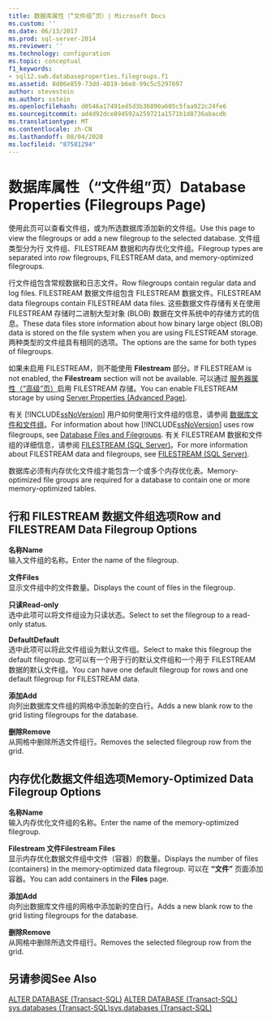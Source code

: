 ```yaml
---
title: 数据库属性（“文件组”页）| Microsoft Docs
ms.custom: ''
ms.date: 06/13/2017
ms.prod: sql-server-2014
ms.reviewer: ''
ms.technology: configuration
ms.topic: conceptual
f1_keywords:
- sql12.swb.databaseproperties.filegroups.f1
ms.assetid: 8d06e859-73dd-4019-b6e8-99c5c5297697
author: stevestein
ms.author: sstein
ms.openlocfilehash: d0546a17491ed5d3b36890a605c5faa922c24fe6
ms.sourcegitcommit: ad4d92dce894592a259721a1571b1d8736abacdb
ms.translationtype: MT
ms.contentlocale: zh-CN
ms.lasthandoff: 08/04/2020
ms.locfileid: "87581294"
---
```

# <a name="database-properties-filegroups-page"></a><span data-ttu-id="bd320-102">数据库属性（“文件组”页）</span><span class="sxs-lookup"><span data-stu-id="bd320-102">Database Properties (Filegroups Page)</span></span>
  <span data-ttu-id="bd320-103">使用此页可以查看文件组，或为所选数据库添加新的文件组。</span><span class="sxs-lookup"><span data-stu-id="bd320-103">Use this page to view the filegroups or add a new filegroup to the selected database.</span></span> <span data-ttu-id="bd320-104">文件组类型分为行 文件组、FILESTREAM 数据和内存优化文件组。</span><span class="sxs-lookup"><span data-stu-id="bd320-104">Filegroup types are separated into *row* filegroups, FILESTREAM data, and memory-optimized filegroups.</span></span>  
  
 <span data-ttu-id="bd320-105">行文件组包含常规数据和日志文件。</span><span class="sxs-lookup"><span data-stu-id="bd320-105">Row filegroups contain regular data and log files.</span></span> <span data-ttu-id="bd320-106">FILESTREAM 数据文件组包含 FILESTREAM 数据文件。</span><span class="sxs-lookup"><span data-stu-id="bd320-106">FILESTREAM data filegroups contain FILESTREAM data files.</span></span> <span data-ttu-id="bd320-107">这些数据文件存储有关在使用 FILESTREAM 存储时二进制大型对象 (BLOB) 数据在文件系统中的存储方式的信息。</span><span class="sxs-lookup"><span data-stu-id="bd320-107">These data files store information about how binary large object (BLOB) data is stored on the file system when you are using FILESTREAM storage.</span></span> <span data-ttu-id="bd320-108">两种类型的文件组具有相同的选项。</span><span class="sxs-lookup"><span data-stu-id="bd320-108">The options are the same for both types of filegroups.</span></span>  
  
 <span data-ttu-id="bd320-109">如果未启用 FILESTREAM，则不能使用 **Filestream** 部分。</span><span class="sxs-lookup"><span data-stu-id="bd320-109">If FILESTREAM is not enabled, the **Filestream** section will not be available.</span></span> <span data-ttu-id="bd320-110">可以通过 [服务器属性（“高级”页）](../../database-engine/configure-windows/server-properties-advanced-page.md)启用 FILESTREAM 存储。</span><span class="sxs-lookup"><span data-stu-id="bd320-110">You can enable FILESTREAM storage by using [Server Properties (Advanced Page)](../../database-engine/configure-windows/server-properties-advanced-page.md).</span></span>  
  
 <span data-ttu-id="bd320-111">有关 [!INCLUDE[ssNoVersion](../../includes/ssnoversion-md.md)] 用户如何使用行文件组的信息，请参阅 [数据库文件和文件组](database-files-and-filegroups.md)。</span><span class="sxs-lookup"><span data-stu-id="bd320-111">For information about how [!INCLUDE[ssNoVersion](../../includes/ssnoversion-md.md)] uses row filegroups, see [Database Files and Filegroups](database-files-and-filegroups.md).</span></span> <span data-ttu-id="bd320-112">有关 FILESTREAM 数据和文件组的详细信息，请参阅 [FILESTREAM (SQL Server)](../blob/filestream-sql-server.md)。</span><span class="sxs-lookup"><span data-stu-id="bd320-112">For more information about FILESTREAM data and filegroups, see [FILESTREAM &#40;SQL Server&#41;](../blob/filestream-sql-server.md).</span></span>  
  
 <span data-ttu-id="bd320-113">数据库必须有内存优化文件组才能包含一个或多个内存优化表。</span><span class="sxs-lookup"><span data-stu-id="bd320-113">Memory-optimized file groups are required for a database to contain one or more memory-optimized tables.</span></span>  
  
## <a name="row-and-filestream-data-filegroup-options"></a><span data-ttu-id="bd320-114">行和 FILESTREAM 数据文件组选项</span><span class="sxs-lookup"><span data-stu-id="bd320-114">Row and FILESTREAM Data Filegroup Options</span></span>  
 <span data-ttu-id="bd320-115">**名称**</span><span class="sxs-lookup"><span data-stu-id="bd320-115">**Name**</span></span>  
 <span data-ttu-id="bd320-116">输入文件组的名称。</span><span class="sxs-lookup"><span data-stu-id="bd320-116">Enter the name of the filegroup.</span></span>  
  
 <span data-ttu-id="bd320-117">**文件**</span><span class="sxs-lookup"><span data-stu-id="bd320-117">**Files**</span></span>  
 <span data-ttu-id="bd320-118">显示文件组中的文件数量。</span><span class="sxs-lookup"><span data-stu-id="bd320-118">Displays the count of files in the filegroup.</span></span>  
  
 <span data-ttu-id="bd320-119">**只读**</span><span class="sxs-lookup"><span data-stu-id="bd320-119">**Read-only**</span></span>  
 <span data-ttu-id="bd320-120">选中此项可以将文件组设为只读状态。</span><span class="sxs-lookup"><span data-stu-id="bd320-120">Select to set the filegroup to a read-only status.</span></span>  
  
 <span data-ttu-id="bd320-121">**Default**</span><span class="sxs-lookup"><span data-stu-id="bd320-121">**Default**</span></span>  
 <span data-ttu-id="bd320-122">选中此项可以将此文件组设为默认文件组。</span><span class="sxs-lookup"><span data-stu-id="bd320-122">Select to make this filegroup the default filegroup.</span></span> <span data-ttu-id="bd320-123">您可以有一个用于行的默认文件组和一个用于 FILESTREAM 数据的默认文件组。</span><span class="sxs-lookup"><span data-stu-id="bd320-123">You can have one default filegroup for rows and one default filegroup for FILESTREAM data.</span></span>  
  
 <span data-ttu-id="bd320-124">**添加**</span><span class="sxs-lookup"><span data-stu-id="bd320-124">**Add**</span></span>  
 <span data-ttu-id="bd320-125">向列出数据库文件组的网格中添加新的空白行。</span><span class="sxs-lookup"><span data-stu-id="bd320-125">Adds a new blank row to the grid listing filegroups for the database.</span></span>  
  
 <span data-ttu-id="bd320-126">**删除**</span><span class="sxs-lookup"><span data-stu-id="bd320-126">**Remove**</span></span>  
 <span data-ttu-id="bd320-127">从网格中删除所选文件组行。</span><span class="sxs-lookup"><span data-stu-id="bd320-127">Removes the selected filegroup row from the grid.</span></span>  
  
## <a name="memory-optimized-data-filegroup-options"></a><span data-ttu-id="bd320-128">内存优化数据文件组选项</span><span class="sxs-lookup"><span data-stu-id="bd320-128">Memory-Optimized Data Filegroup Options</span></span>  
 <span data-ttu-id="bd320-129">**名称**</span><span class="sxs-lookup"><span data-stu-id="bd320-129">**Name**</span></span>  
 <span data-ttu-id="bd320-130">输入内存优化文件组的名称。</span><span class="sxs-lookup"><span data-stu-id="bd320-130">Enter the name of the memory-optimized filegroup.</span></span>  
  
 <span data-ttu-id="bd320-131">**Filestream 文件**</span><span class="sxs-lookup"><span data-stu-id="bd320-131">**Filestream Files**</span></span>  
 <span data-ttu-id="bd320-132">显示内存优化数据文件组中文件（容器）的数量。</span><span class="sxs-lookup"><span data-stu-id="bd320-132">Displays the number of files (containers) in the memory-optimized data filegroup.</span></span> <span data-ttu-id="bd320-133">可以在 **“文件”** 页面添加容器。</span><span class="sxs-lookup"><span data-stu-id="bd320-133">You can add containers in the **Files** page.</span></span>  
  
 <span data-ttu-id="bd320-134">**添加**</span><span class="sxs-lookup"><span data-stu-id="bd320-134">**Add**</span></span>  
 <span data-ttu-id="bd320-135">向列出数据库文件组的网格中添加新的空白行。</span><span class="sxs-lookup"><span data-stu-id="bd320-135">Adds a new blank row to the grid listing filegroups for the database.</span></span>  
  
 <span data-ttu-id="bd320-136">**删除**</span><span class="sxs-lookup"><span data-stu-id="bd320-136">**Remove**</span></span>  
 <span data-ttu-id="bd320-137">从网格中删除所选文件组行。</span><span class="sxs-lookup"><span data-stu-id="bd320-137">Removes the selected filegroup row from the grid.</span></span>  
  
## <a name="see-also"></a><span data-ttu-id="bd320-138">另请参阅</span><span class="sxs-lookup"><span data-stu-id="bd320-138">See Also</span></span>  
 <span data-ttu-id="bd320-139">[ALTER DATABASE (Transact-SQL)](/sql/t-sql/statements/alter-database-transact-sql) </span><span class="sxs-lookup"><span data-stu-id="bd320-139">[ALTER DATABASE &#40;Transact-SQL&#41;](/sql/t-sql/statements/alter-database-transact-sql) </span></span>  
 [<span data-ttu-id="bd320-140">sys.databases (Transact-SQL)</span><span class="sxs-lookup"><span data-stu-id="bd320-140">sys.databases &#40;Transact-SQL&#41;</span></span>](/sql/relational-databases/system-catalog-views/sys-databases-transact-sql)  
  
  
